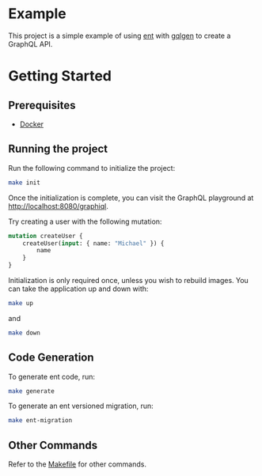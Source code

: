 # Example

This project is a simple example of using [ent](https://entgo.io) with [gqlgen](https://gqlgen.com) to create a GraphQL API.

# Getting Started

## Prerequisites

- [Docker](https://www.docker.com/products/docker-desktop)

## Running the project

Run the following command to initialize the project:

```bash
make init
```

Once the initialization is complete, you can visit the GraphQL playground at [http://localhost:8080/graphiql](http://localhost:8080/graphiql).

Try creating a user with the following mutation:

```graphql
mutation createUser {
    createUser(input: { name: "Michael" }) {
        name
    }
}
```

Initialization is only required once, unless you wish to rebuild images. You can take the application up and down with:

```bash
make up
```

and

```bash
make down
```

## Code Generation

To generate ent code, run:

```bash
make generate
```

To generate an ent versioned migration, run:

```bash
make ent-migration
```

## Other Commands

Refer to the [Makefile](Makefile) for other commands.